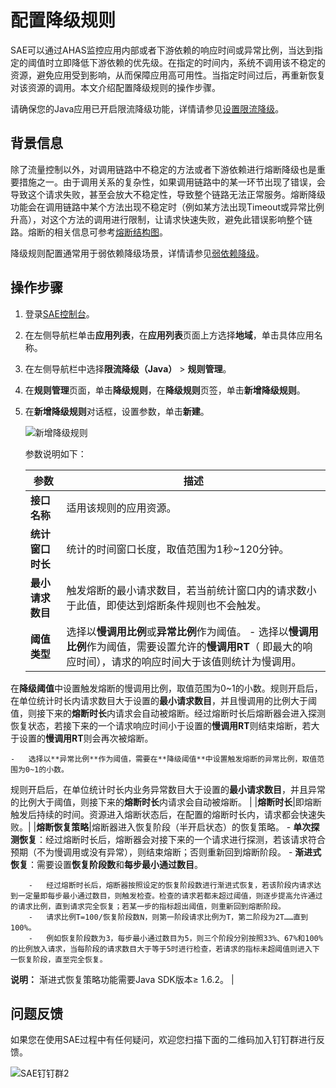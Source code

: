 # 配置降级规则

SAE可以通过AHAS监控应用内部或者下游依赖的响应时间或异常比例，当达到指定的阈值时立即降低下游依赖的优先级。在指定的时间内，系统不调用该不稳定的资源，避免应用受到影响，从而保障应用高可用性。当指定时间过后，再重新恢复对该资源的调用。本文介绍配置降级规则的操作步骤。

请确保您的Java应用已开启限流降级功能，详情请参见[设置限流降级]()。

## 背景信息

除了流量控制以外，对调用链路中不稳定的方法或者下游依赖进行熔断降级也是重要措施之一。由于调用关系的复杂性，如果调用链路中的某一环节出现了错误，会导致这个请求失败，甚至会放大不稳定性，导致整个链路无法正常服务。熔断降级功能会在调用链路中某个方法出现不稳定时（例如某方法出现Timeout或异常比例升高），对这个方法的调用进行限制，让请求快速失败，避免此错误影响整个链路。熔断的相关信息可参考[熔断结构图](https://github.com/Netflix/Hystrix/wiki)。

降级规则配置通常用于弱依赖降级场景，详情请参见[弱依赖降级](/cn.zh-CN/应用防护/参考信息/应用防护方法/弱依赖降级.md)。

## 操作步骤

1.  登录[SAE控制台](https://sae.console.aliyun.com)。

2.  在左侧导航栏单击**应用列表**，在**应用列表**页面上方选择**地域**，单击具体应用名称。

3.  在左侧导航栏中选择**限流降级（Java）** \> **规则管理**。

4.  在**规则管理**页面，单击**降级规则**，在**降级规则**页签，单击**新增降级规则**。

5.  在**新增降级规则**对话框，设置参数，单击**新建**。

    ![新增降级规则](https://static-aliyun-doc.oss-cn-hangzhou.aliyuncs.com/assets/img/zh-CN/1356680061/p169699.png)

    参数说明如下：

    |参数|描述|
    |--|--|
    |**接口名称**|适用该规则的应用资源。|
    |**统计窗口时长**|统计的时间窗口长度，取值范围为1秒~120分钟。|
    |**最小请求数目**|触发熔断的最小请求数目，若当前统计窗口内的请求数小于此值，即使达到熔断条件规则也不会触发。|
    |**阈值类型**|选择以**慢调用比例**或**异常比例**作为阈值。    -   选择以**慢调用比例**作为阈值，需要设置允许的**慢调用RT**（ 即最大的响应时间），请求的响应时间大于该值则统计为慢调用。

在**降级阈值**中设置触发熔断的慢调用比例，取值范围为0~1的小数。规则开启后，在单位统计时长内请求数目大于设置的**最小请求数目**，并且慢调用的比例大于阈值，则接下来的**熔断时长**内请求会自动被熔断。经过熔断时长后熔断器会进入探测恢复状态，若接下来的一个请求响应时间小于设置的**慢调用RT**则结束熔断，若大于设置的**慢调用RT**则会再次被熔断。

    -   选择以**异常比例**作为阈值，需要在**降级阈值**中设置触发熔断的异常比例，取值范围为0~1的小数。

规则开启后，在单位统计时长内业务异常数目大于设置的**最小请求数目**，并且异常的比例大于阈值，则接下来的**熔断时长**内请求会自动被熔断。 |
    |**熔断时长**|即熔断触发后持续的时间。资源进入熔断状态后，在配置的熔断时长内，请求都会快速失败。|
    |**熔断恢复策略**|熔断器进入恢复阶段（半开启状态）的恢复策略。    -   **单次探测恢复**：经过熔断时长后，熔断器会对接下来的一个请求进行探测，若该请求符合预期（不为慢调用或没有异常），则结束熔断；否则重新回到熔断阶段。
    -   **渐进式恢复**：需要设置**恢复阶段数**和**每步最小通过数目**。

        -   经过熔断时长后，熔断器按照设定的恢复阶段数进行渐进式恢复，若该阶段内请求达到一定量即每步最小通过数目，则触发检查。检查的请求若都未超过阈值，则逐步提高允许通过的请求比例，直到请求完全恢复；若某一步的指标超出阈值，则重新回到熔断阶段。
        -   请求比例T=100/恢复阶段数N，则第一阶段请求比例为T，第二阶段为2T……直到100%。
        -   例如恢复阶段数为3，每步最小通过数目为5，则三个阶段分别按照33%、67%和100%的比例放入请求，当每阶段的请求数目大于等于5时进行检查，若请求的指标未超阈值则进入下一恢复阶段，直至完全恢复。
**说明：** 渐进式恢复策略功能需要Java SDK版本≥ 1.6.2。 |


## 问题反馈

如果您在使用SAE过程中有任何疑问，欢迎您扫描下面的二维码加入钉钉群进行反馈。

![SAE钉钉群2](https://static-aliyun-doc.oss-cn-hangzhou.aliyuncs.com/assets/img/zh-CN/5885359951/p72048.png)


